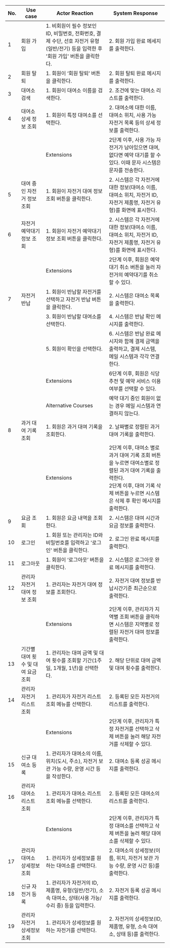 | No. | Use case | Actor Reaction | System Response |
| --- | --- | --- | --- |
| 1 | 회원 가입 | 1. 비회원이 필수 정보인 ID, 비밀번호, 전화번호, 결제 수단, 선호 자전거 유형(일반/전기) 등을 입력한 후 '회원 가입' 버튼을 클릭한다. | 2. 회원 가입 완료 메세지를 출력한다. |
| 2 | 회원 탈퇴 | 1. 회원이 ‘회원 탈퇴’ 버튼을 클릭한다. | 2. 회원 탈퇴 완료 메시지를 출력한다. |
| 3 | 대여소 검색 | 1. 회원이 대여소 이름을 검색한다. | 2. 조건에 맞는 대여소 리스트를 출력한다. |
| 4 | 대여소 상세 정보 조회 | 1. 회원이 특정 대여소를 선택한다. | 2. 대여소에 대한 이름, 대여소 위치, 사용 가능 자전거 목록 등의 상세 정보를 출력한다. |
|  |  | Extensions | 2단계 이후, 사용 가능 자전거가 남아있으면 대여, 없다면 예약 대기를 할 수 있다. 이때 문자 시스템은 문자를 전송한다. |
| 5 | 대여 중인 자전거 정보 조회 | 1. 회원이 자전거 대여 정보 조회 버튼을 클릭한다. | 2. 시스템은 각 자전거에 대한 정보(대여소 이름, 대여소 위치, 자전거 ID, 자전거 제품명, 자전거 유형)를 화면에 표시한다. |
| 6 | 자전거 예약대기 정보 조회 | 1. 회원이 자전거 예약대기 정보 조회 버튼을 클릭한다. | 2. 시스템은 각 자전거에 대한 정보(대여소 이름, 대여소 위치, 자전거 ID, 자전거 제품명, 자전거 유형)를 화면에 표시한다. |
|  |  | Extensions  | 2단계 이후, 회원은 예약 대기 취소 버튼을 눌러 자전거의 예약대기를 취소할 수 있다. |
| 7 | 자전거 반납 | 1. 회원이 반납할 자전거를 선택하고 자전거 반납 버튼을 클릭한다. | 2. 시스템은 대여소 목록을 출력한다. |
|  |  | 3. 회원이 반납할 대여소를 선택한다. | 4. 시스템은 반납 확인 메시지를 출력한다. |
|  |  | 5. 회원이 확인을 선택한다. | 6. 시스템은 반납 완료 메시지와 함께 결제 금액을 출력하고, 결제 시스템, 메일 시스템과 각각 연결한다. |
|  |  | Extensions  | 6단계 이후, 회원은 식당 추천 및 예약 서비스 이용 여부를 선택할 수 있다. |
|  |  | Alternative Courses | 예약 대기 중인 회원이 없는 경우 메일 시스템과 연결하지 않는다. |
| 8 | 과거 대여 기록 조회 | 1. 회원은 과거 대여 기록을 조회한다. | 2. 날짜별로 정렬된 과거 대여 기록을 출력한다. |
|  |  | Extensions | 2단계 이후, 대여소 별로 과거 대여 기록 조회 버튼을 누르면 대여소별로 정렬된 과거 대여 기록을 출력한다.<br>2단계 이후, 대여 기록 삭제 버튼을 누르면 시스템은 삭제 후 확인 메시지를 출력한다. |
| 9 | 요금 조회 | 1. 회원은 요금 내역을 조회한다. | 2. 시스템은 대여 시간과 요금 정보를 출력한다. |
| 10 | 로그인 | 1. 회원 또는 관리자는 ID와 비밀번호를 입력하고 '로그인' 버튼을 클릭한다. | 2. 로그인 완료 메시지를 출력한다. |
| 11 | 로그아웃 | 1. 회원이 ‘로그아웃’ 버튼을 클릭한다. | 2. 시스템은 로그아웃 완료 메시지를 출력한다. |
| 12 | 관리자 자전거 대여 정보 조회 | 1. 관리자는 자전거 대여 정보를 조회한다. | 2. 자전거 대여 정보를 반납시간기준 최근순으로 출력한다. |
|  |  | Extensions | 2단계 이후, 관리자가 지역별 조회 버튼을 클릭하면 시스템은 지역별로 정렬된 자전거 대여 정보를 출력한다. |
| 13 | 기간별 대여 횟수 및 대여 요금 조회 | 1. 관리자는 대여 금액 및 대여 횟수를 조회할 기간(1주일, 1개월, 1년)을 선택한다. | 2. 해당 단위로 대여 금액 및 대여 횟수를 출력한다. |
| 14 | 관리자 자전거 리스트 조회 | 1. 관리자가 자전거 리스트 조회 메뉴를 선택한다. | 2. 등록된 모든 자전거의 리스트를 출력한다. |
|  |  | Extensions | 2단계 이후, 관리자가 특정 자전거를 선택하고 삭제 버튼을 눌러 해당 자전거를 삭제할 수 있다. |
| 15 | 신규 대여소 등록 | 1. 관리자가 대여소의 이름, 위치(도시, 주소), 자전거 보관 가능 수량, 운영 시간 등을 작성한다. | 2. 대여소 등록 성공 메시지를 출력한다. |
| 16 | 관리자 대여소 리스트 조회 | 1. 관리자가 대여소 리스트 조회 메뉴를 선택한다. | 2. 등록된 모든 대여소의 리스트를 출력한다. |
|  |  | Extensions | 2단계 이후, 관리자가 특정 대여소를 선택하고 삭제 버튼을 눌러 해당 대여소를 삭제할 수 있다. |
| 17 | 관리자 대여소 상세정보 조회 | 1. 관리자가 상세정보를 원하는 대여소를 선택한다. | 2. 대여소의 상세정보(이름, 위치, 자전거 보관 가능 수량, 운영 시간 등)를 출력한다. |
| 18 | 신규 자전거 등록 | 1. 관리자가 자전거의 ID, 제품명, 유형(일반/전기), 소속 대여소, 상태(사용 가능/수리 중) 등을 입력한다. | 2. 자전거 등록 성공 메시지를 출력한다. |
| 19 | 관리자 자전거 상세정보 조회 | 1. 관리자가 상세정보를 원하는 자전거를 선택한다. | 2. 자전거의 상세정보(ID, 제품명, 유형, 소속 대여소, 상태 등)를 출력한다. |